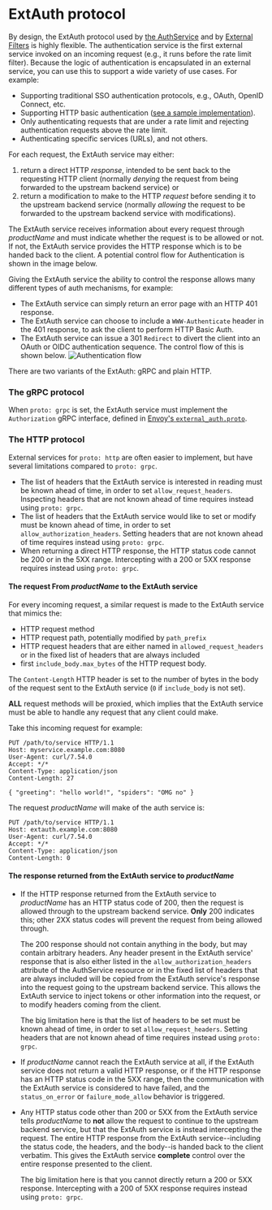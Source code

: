 # ExtAuth protocol

By design, the ExtAuth protocol used by [the AuthService](../auth-service) and by [External Filters](/docs/edge-stack/latest/topics/using/filters/) is highly flexible. The authentication service is the first external service invoked on an incoming request (e.g., it runs before the rate limit filter). Because the logic of authentication is encapsulated in an external service, you can use this to support a wide variety of use cases. For example:

* Supporting traditional SSO authentication protocols, e.g., OAuth, OpenID Connect, etc.
* Supporting HTTP basic authentication ([see a sample implementation](https://github.com/datawire/ambassador-auth-httpbasic)).
* Only authenticating requests that are under a rate limit and rejecting authentication requests above the rate limit.
* Authenticating specific services (URLs), and not others.

For each request, the ExtAuth service may either:
 1. return a direct HTTP *response*, intended to be sent back to the requesting HTTP client (normally *denying* the request from being forwarded to the upstream backend service) or
 2. return a modification to make to the HTTP *request* before sending it to the upstream backend service (normally *allowing* the request to be forwarded to the upstream backend service with modifications).

The ExtAuth service receives information about every request through $productName$ and must indicate whether the request is to be allowed or not.  If not, the ExtAuth service provides the HTTP response which is to be handed back to the client.  A potential control flow for Authentication is shown in the image below.

Giving the ExtAuth service the ability to control the response allows many different types of auth mechanisms, for example:

- The ExtAuth service can simply return an error page with an HTTP 401 response.
- The ExtAuth service can choose to include a `WWW-Authenticate` header in the 401 response, to ask the client to perform HTTP Basic Auth.
- The ExtAuth service can issue a 301 `Redirect` to divert the client into an OAuth or OIDC authentication sequence.  The control flow of this is shown below.  ![Authentication flow](../../../../images/auth-flow.png)

There are two variants of the ExtAuth: gRPC and plain HTTP.

### The gRPC protocol

When `proto: grpc` is set, the ExtAuth service must implement the `Authorization` gRPC interface, defined in [Envoy's `external_auth.proto`](https://github.com/emissary-ingress/emissary/blob/master/api/envoy/service/auth/v2/external_auth.proto).

### The HTTP protocol

External services for `proto: http` are often easier to implement, but have several limitations compared to `proto: grpc`.
 - The list of headers that the ExtAuth service is interested in reading must be known ahead of time, in order to set `allow_request_headers`.  Inspecting headers that are not known ahead of time requires instead using `proto: grpc`.
 - The list of headers that the ExtAuth service would like to set or modify must be known ahead of time, in order to set `allow_authorization_headers`.  Setting headers that are not known ahead of time requires instead using `proto: grpc`.
 - When returning a direct HTTP response, the HTTP status code cannot be 200 or in the 5XX range.  Intercepting with a 200 or 5XX response requires instead using `proto: grpc`.

#### The request From $productName$ to the ExtAuth service

For every incoming request, a similar request is made to the ExtAuth service that mimics the:
 - HTTP request method
 - HTTP request path, potentially modified by `path_prefix`
 - HTTP request headers that are either named in `allowed_request_headers` or in the fixed list of headers that are always included
 - first `include_body.max_bytes` of the HTTP request body.

The `Content-Length` HTTP header is set to the number of bytes in the body of the request sent to the ExtAuth service (`0` if `include_body` is not set).

**ALL** request methods will be proxied, which implies that the ExtAuth service must be able to handle any request that any client could make.

Take this incoming request for example:

```
PUT /path/to/service HTTP/1.1
Host: myservice.example.com:8080
User-Agent: curl/7.54.0
Accept: */*
Content-Type: application/json
Content-Length: 27

{ "greeting": "hello world!", "spiders": "OMG no" }
```

The request $productName$ will make of the auth service is:

```
PUT /path/to/service HTTP/1.1
Host: extauth.example.com:8080
User-Agent: curl/7.54.0
Accept: */*
Content-Type: application/json
Content-Length: 0
```

#### The response returned from the ExtAuth service to $productName$

 - If the HTTP response returned from the ExtAuth service to $productName$ has an HTTP status code of 200, then the request is allowed through to the upstream backend service.  **Only** 200 indicates this; other 2XX status codes will prevent the request from being allowed through.

   The 200 response should not contain anything in the body, but may contain arbitrary headers.  Any header present in the ExtAuth service' response that is also either listed in the `allow_authorization_headers` attribute of the AuthService resource or in the fixed list of headers that are always included will be copied from the ExtAuth service's response into the request going to the upstream backend service.  This allows the ExtAuth service to inject tokens or other information into the request, or to modify headers coming from the client.

   The big limitation here is that the list of headers to be set must be known ahead of time, in order to set `allow_request_headers`.  Setting headers that are not known ahead of time requires instead using `proto: grpc`.

 - If $productName$ cannot reach the ExtAuth service at all, if the ExtAuth service does not return a valid HTTP response, or if the HTTP response has an HTTP status code in the 5XX range, then the communication with the ExtAuth service is considered to have failed, and the `status_on_error` or `failure_mode_allow` behavior is triggered.

 - Any HTTP status code other than 200 or 5XX from the ExtAuth service tells $productName$ to **not** allow the request to continue to the upstream backend service, but that the ExtAuth service is instead intercepting the request.  The entire HTTP response from the ExtAuth service--including the status code, the headers, and the body--is handed back to the client verbatim. This gives the ExtAuth service **complete** control over the entire response presented to the client.

   The big limitation here is that you cannot directly return a 200 or 5XX response.  Intercepting with a 200 of 5XX response requires instead using `proto: grpc`.
